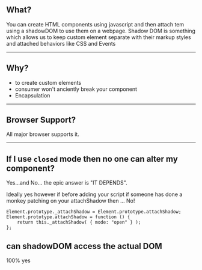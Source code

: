 ## What?

You can create HTML components using javascript and then attach tem using a shadowDOM to use them on a webpage.
Shadow DOM is something which allows us to keep custom element separate with their markup styles and attached behaviors like CSS and Events

---

## Why?

- to create custom elements
- consumer won't anciently break your component
- Encapsulation

---

## Browser Support?

All major browser supports it.

---

## If I use `closed` mode then no one can alter my component?

Yes...and No... the epic answer is "IT DEPENDS".

Ideally yes however if before adding your script if someone has done a monkey patching on your attachShadow then ... No!

```
Element.prototype._attachShadow = Element.prototype.attachShadow;
Element.prototype.attachShadow = function () {
    return this._attachShadow( { mode: "open" } );
};
```

## can shadowDOM access the actual DOM

100% yes
